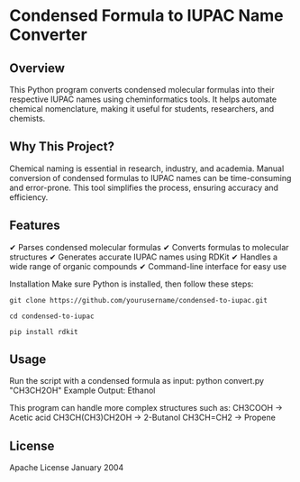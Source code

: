# Condensed Formula to IUPAC Name Converter
## Overview
This Python program converts condensed molecular formulas into their respective IUPAC names using cheminformatics tools. It helps automate chemical nomenclature, making it useful for students, researchers, and chemists.

## Why This Project?
Chemical naming is essential in research, industry, and academia. Manual conversion of condensed formulas to IUPAC names can be time-consuming and error-prone. This tool simplifies the process, ensuring accuracy and efficiency.

## Features
✔ Parses condensed molecular formulas
✔ Converts formulas to molecular structures
✔ Generates accurate IUPAC names using RDKit
✔ Handles a wide range of organic compounds
✔ Command-line interface for easy use

Installation
Make sure Python is installed, then follow these steps:

```
git clone https://github.com/yourusername/condensed-to-iupac.git

cd condensed-to-iupac

pip install rdkit
```

## Usage
Run the script with a condensed formula as input:
python convert.py "CH3CH2OH"
Example Output:
Ethanol

This program can handle more complex structures such as:
CH3COOH → Acetic acid
CH3CH(CH3)CH2OH → 2-Butanol
CH3CH=CH2 → Propene


## License
Apache License January 2004

